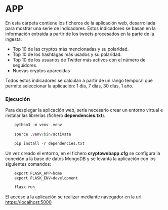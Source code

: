 # APP

En esta carpeta contiene los ficheros de la aplicación web, desarrollada para mostrar una serie de indicadores. Estos indicadores se basan en la información extraida a partir de los tweets procesados en la parte de la ingesta:

- Top 10 de las cryptos más mencionadas y su polaridad.
- Top 10 de los hashtagas más usados y su polaridad.
- Top 10 de los usuarios de Twitter más activos con el número de seguidores.
- Nuevas cryptos aparecidas 

Todos estos indicadores se calculan a partir de un rango temporal que permite seleccionar la aplicación: 1 día, 7 días, 30 días, 1 año.


### Ejecución

Para desplegar la aplicación web, sería necesario crear un entorno virtual e instalar las librerías (fichero **dependencies.txt**).

```python
	python3 -m venv .venv
	
	source .venv/bin/activate

	pip install -r dependencies.txt
```

Un vez creado el entorno, en el fichero **cryptowebapp.cfg** se configura la conexión a la base de datos MongoDB y se levanta la aplicación con los siguientes comandos:

```python
	export FLASK_APP=home
	export FLASK_ENV=development

	flask run
```

El acceso a la aplicación se realizar mediante navegador en la url: <https://localhost:5000>